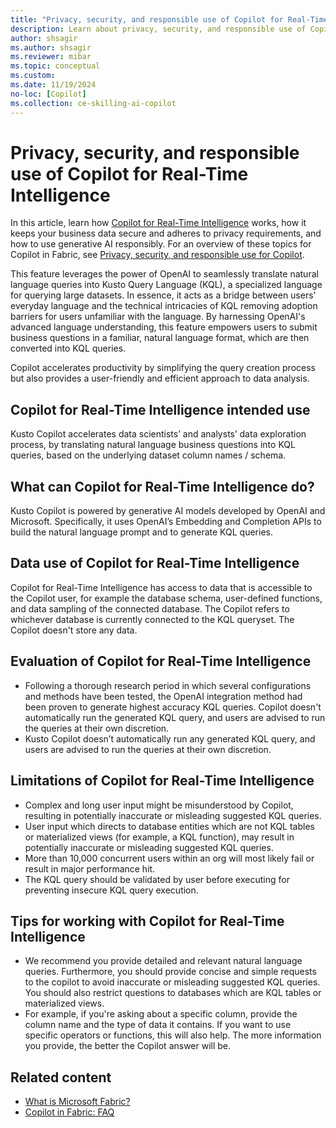 ```yaml
---
title: "Privacy, security, and responsible use of Copilot for Real-Time Intelligence"
description: Learn about privacy, security, and responsible use of Copilot for Real-Time Intelligence in Microsoft Fabric.
author: shsagir
ms.author: shsagir
ms.reviewer: mibar
ms.topic: conceptual
ms.custom:
ms.date: 11/19/2024
no-loc: [Copilot]
ms.collection: ce-skilling-ai-copilot
---
```


# Privacy, security, and responsible use of Copilot for Real-Time Intelligence

In this article, learn how [Copilot for Real-Time Intelligence](../fundamentals/copilot-real-time-intelligence.md) works, how it keeps your business data secure and adheres to privacy requirements, and how to use generative AI responsibly. For an overview of these topics for Copilot in Fabric, see [Privacy, security, and responsible use for Copilot](copilot-privacy-security.md).

This feature  leverages the power of OpenAI to seamlessly translate natural language queries into Kusto Query Language (KQL), a specialized language for querying large datasets. In essence, it acts as a bridge between users' everyday language and the technical intricacies of KQL removing adoption barriers for users unfamiliar with the language. By harnessing OpenAI's advanced language understanding, this feature empowers users to submit business questions in a familiar, natural language format, which are then converted into KQL queries.  

Copilot accelerates productivity by simplifying the query creation process but also provides a user-friendly and efficient approach to data analysis. 

## Copilot for Real-Time Intelligence intended use

Kusto Copilot accelerates data scientists’ and analysts’ data exploration process, by translating natural language business questions into KQL queries, based on the underlying dataset column names / schema.

## What can Copilot for Real-Time Intelligence do?

Kusto Copilot is powered by generative AI models developed by OpenAI and Microsoft. Specifically, it uses OpenAI’s Embedding and Completion APIs to build the natural language prompt and to generate KQL queries.

## Data use of Copilot for Real-Time Intelligence

Copilot for Real-Time Intelligence has access to data that is accessible to the Copilot user, for example the database schema, user-defined functions, and data sampling of the connected database. The Copilot refers to whichever database is currently connected to the KQL queryset.  The Copilot doesn't store any data.

## Evaluation of Copilot for Real-Time Intelligence

* Following a thorough research period in which several configurations and methods have been tested, the OpenAI integration method had been proven to generate highest accuracy KQL queries. Copilot doesn't automatically run the generated KQL query, and users are advised to run the queries at their own discretion.
* Kusto Copilot doesn’t automatically run any generated KQL query, and users are advised to run the queries at their own discretion.

## Limitations of Copilot for Real-Time Intelligence

* Complex and long user input might be misunderstood by Copilot, resulting in potentially inaccurate or misleading suggested KQL queries.
* User input which directs to database entities which are not KQL tables or materialized views (for example, a KQL function), may result in potentially inaccurate or misleading suggested KQL queries.
* More than 10,000 concurrent users within an org will most likely fail or result in major performance hit.  
* The KQL query should be validated by user before executing for preventing insecure KQL query execution.

## Tips for working with Copilot for Real-Time Intelligence

* We recommend you provide detailed and relevant natural language queries. Furthermore, you should provide concise and simple requests to the copilot to avoid inaccurate or misleading suggested KQL queries. You should also restrict questions to databases which are KQL tables or materialized views.
* For example, if you're asking about a specific column, provide the column name and the type of data it contains. If you want to use specific operators or functions, this will also help. The more information you provide, the better the Copilot answer will be. 

## Related content

* [What is Microsoft Fabric?](../fundamentals/microsoft-fabric-overview.md)
* [Copilot in Fabric: FAQ](copilot-faq-fabric.yml)
